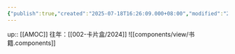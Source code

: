 ```yaml
---
{"publish":true,"created":"2025-07-18T16:26:09.000+08:00","modified":"2025-09-16T00:46:39.287+08:00","cssclasses":""}
---
```


up:: [[AMOC]]
往年：[[002-卡片盒/2024]]
![[components/view/书籍.components]]
